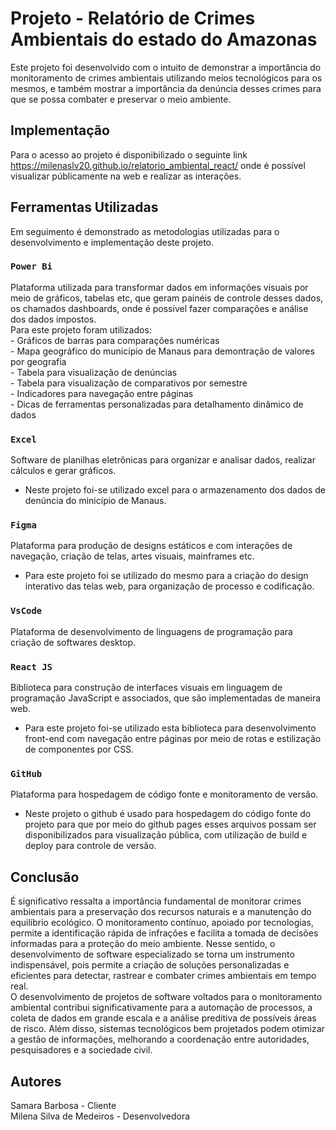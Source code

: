 # Projeto - Relatório de Crimes Ambientais do estado do Amazonas

Este projeto foi desenvolvido com o intuito de demonstrar a importância do monitoramento de crimes ambientais utilizando meios 
tecnológicos para os mesmos, e também mostrar a importância da denúncia desses crimes para que se possa combater e preservar
o meio ambiente.

## Implementação

Para o acesso ao projeto é disponibilizado o seguinte link https://milenaslv20.github.io/relatorio_ambiental_react/ onde
é possível visualizar públicamente na web e realizar as interações.

## Ferramentas Utilizadas

Em seguimento é demonstrado as metodologias utilizadas para o desenvolvimento e implementação deste projeto.

### `Power Bi`
Plataforma utilizada para transformar dados em informações visuais por meio de gráficos, tabelas etc, que geram painéis
de controle desses dados, os chamados dashboards, onde é possível fazer comparações e análise dos dados impostos.\
Para este projeto foram utilizados:\
    - Gráficos de barras para comparações numéricas\
    - Mapa geográfico do município de Manaus para demontração de valores por geografia\
    - Tabela para visualização de denúncias\
    - Tabela para visualização de comparativos por semestre\
    - Indicadores para navegação entre páginas\
    - Dicas de ferramentas personalizadas para detalhamento dinâmico de dados

### `Excel`
Software de planilhas eletrônicas para organizar e analisar dados, realizar cálculos e gerar gráficos.
- Neste projeto foi-se utilizado excel para o armazenamento dos dados de denúncia do minicípio de Manaus.

### `Figma`
Plataforma para produção de designs estáticos e com interações de navegação, criação de telas, artes visuais, mainframes etc.
- Para este projeto foi se utilizado do mesmo para a criação do design interativo das telas web, para organização de processo
e codificação.

### `VsCode`
Plataforma de desenvolvimento de linguagens de programação para criação de softwares desktop.

### `React JS`
Biblioteca para construção de interfaces visuais em linguagem de programação JavaScript e associados, que são implementadas de
maneira web.
- Para este projeto foi-se utilizado esta biblioteca para desenvolvimento front-end com navegação entre páginas por meio de rotas
e estilização de componentes por CSS.

### `GitHub`
Plataforma para hospedagem de código fonte e monitoramento de versão.
- Neste projeto o github é usado para hospedagem do código fonte do projeto para que por meio do github pages esses arquivos possam
ser disponibilizados para visualização pública, com utilização de build e deploy para controle de versão.

## Conclusão
É significativo ressalta a importância fundamental de monitorar crimes ambientais para a preservação dos recursos naturais e a manutenção do equilíbrio ecológico. O monitoramento contínuo, apoiado por tecnologias, permite a identificação rápida de infrações e facilita a tomada de decisões informadas para a proteção do meio ambiente. Nesse sentido, o desenvolvimento de software especializado se torna um instrumento indispensável, pois permite a criação de soluções personalizadas e eficientes para detectar, rastrear e combater crimes ambientais em tempo real.\
O desenvolvimento de projetos de software voltados para o monitoramento ambiental contribui significativamente para a automação de processos, a coleta de dados em grande escala e a análise preditiva de possíveis áreas de risco. Além disso, sistemas tecnológicos bem projetados podem otimizar a gestão de informações, melhorando a coordenação entre autoridades, pesquisadores e a sociedade civil. 

## Autores
Samara Barbosa - Cliente\
Milena Silva de Medeiros - Desenvolvedora